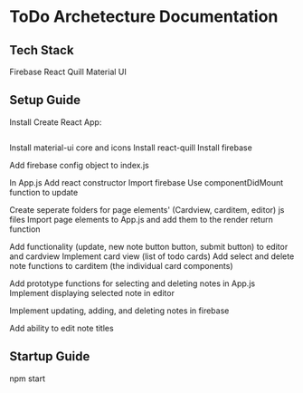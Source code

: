 # ToDo Archetecture Documentation

## Tech Stack

Firebase
React Quill
Material UI

## Setup Guide
Install Create React App:
```npx create-react-app my-app
```
Install material-ui core and icons
Install react-quill
Install firebase

Add firebase config object to index.js

In App.js
Add react constructor
Import firebase
Use componentDidMount function to update

Create seperate folders for page elements' (Cardview, carditem, editor) js files
Import page elements to App.js and add them to the render return function

Add functionality (update, new note button button, submit button) to editor and cardview
Implement card view (list of todo cards)
Add select and delete note functions to carditem (the individual card components)

Add prototype functions for selecting and deleting notes in App.js
Implement displaying selected note in editor

Implement updating, adding, and deleting notes in firebase

Add ability to edit note titles

## Startup Guide
npm start